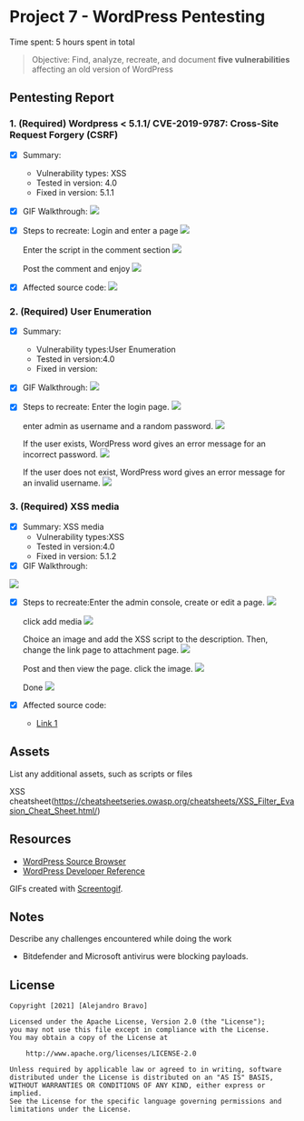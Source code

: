 # Project 7 - WordPress Pentesting

Time spent: 5 hours spent in total

> Objective: Find, analyze, recreate, and document **five vulnerabilities** affecting an old version of WordPress

## Pentesting Report

### 1. (Required) Wordpress < 5.1.1/ CVE-2019-9787: Cross-Site Request Forgery (CSRF)
  - [X] Summary: 
    - Vulnerability types: XSS
    - Tested in version: 4.0
    - Fixed in version: 5.1.1
  - [X] GIF Walkthrough: 
       <img src=XSS.gif />
  - [X] Steps to recreate: 
     Login and enter a page
             <img src=xss1.jpg />
             
     Enter the script in the comment section
             <img src=xss2.jpg />
             
      Post the comment and enjoy 
             <img src=xss3.jpg />
  - [X] Affected source code:
           <img src=xsscode.jpg />
### 2. (Required) User Enumeration
  - [X] Summary: 
    - Vulnerability types:User Enumeration
    - Tested in version:4.0
    - Fixed in version: 
  - [X] GIF Walkthrough: 
           <img src=https://github.com/who909/WordPress-vs.-Kali/blob/baa3924833f64f5de23616c05b5bb381471c76ae/User%20Enumeration.gif />
  - [X] Steps to recreate: 
             Enter the login page.
             <img src=https://github.com/who909/WordPress-vs.-Kali/blob/b1f11febafbe1c45d0433f56aa907104ca23e126/User%20Enumeration.jpg/>
        
      enter admin as username and a random password.
        <img src=https://github.com/who909/WordPress-vs.-Kali/blob/b1f11febafbe1c45d0433f56aa907104ca23e126/User%20Enumeration2.jpg/>
        
        
      If the user exists, WordPress word gives an error message for an incorrect password. 
       <img src=https://github.com/who909/WordPress-vs.-Kali/blob/b1f11febafbe1c45d0433f56aa907104ca23e126/User%20Enumeration3.jpg/>
       
       If the user does not exist, WordPress word gives an error message for an invalid username.
         <img src=https://github.com/who909/WordPress-vs.-Kali/blob/b1f11febafbe1c45d0433f56aa907104ca23e126/User%20Enumeration4.jpg/>
### 3. (Required) XSS media
  - [X] Summary: XSS media
    - Vulnerability types:XSS
    - Tested in version:4.0
    - Fixed in version: 5.1.2
  - [X] GIF Walkthrough: 
   <img src=XSSmed.gif />
   
  - [X] Steps to recreate:Enter the admin console, create or edit a page.
        <img src=xssmed1.jpg />
        
       click add media
       <img src=xssmed2.jpg />
        
       Choice an image and add the XSS script to the description. Then, change the link page to attachment page.
       <img src=xssmed3.jpg />
       
       Post and then view the page. click the image. 
         <img src=xssmed4.jpg />
       
       Done
        <img src=xssmed5.jpg />
  - [X] Affected source code:
    - [Link 1](https://core.trac.wordpress.org/browser/tags/version/src/source_file.php)


## Assets

List any additional assets, such as scripts or files

XSS cheatsheet(https://cheatsheetseries.owasp.org/cheatsheets/XSS_Filter_Evasion_Cheat_Sheet.html/)

## Resources

- [WordPress Source Browser](https://core.trac.wordpress.org/browser/)
- [WordPress Developer Reference](https://developer.wordpress.org/reference/)

GIFs created with [Screentogif](https://www.screentogif.com/).

## Notes

Describe any challenges encountered while doing the work

- Bitdefender and Microsoft antivirus were blocking payloads.

## License

    Copyright [2021] [Alejandro Bravo]

    Licensed under the Apache License, Version 2.0 (the "License");
    you may not use this file except in compliance with the License.
    You may obtain a copy of the License at

        http://www.apache.org/licenses/LICENSE-2.0

    Unless required by applicable law or agreed to in writing, software
    distributed under the License is distributed on an "AS IS" BASIS,
    WITHOUT WARRANTIES OR CONDITIONS OF ANY KIND, either express or implied.
    See the License for the specific language governing permissions and
    limitations under the License.
